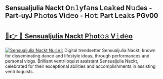 ## Sensualjulia Nackt O𝚗𝚕yf𝚊ns L𝚎a𝚔ed N𝚞𝚍es - Part-uyJ P𝚑𝚘tos Vi𝚍𝚎o - H𝚘𝚝 Part L𝚎a𝚔s PGv00

# <h2><a href="http://kf20nt.oniu.top/?m=Sensualjulia+Nackt">🔗👉 🔴 Sensualjulia Nackt P𝚑ot𝚘𝚜 V𝚒d𝚎o</a></h2>

[![Sensualjulia Nackt Nu𝚍e𝚜](https://i.imgur.com/0qMVB7G.gif)](http://kf20nt.oniu.top/?m=Sensualjulia+Nackt)
Digital trendsetter Sensualjulia Nackt, known for disseminating dance and lifestyle ideas, through performances and personal vlogs. Brilliant ventriloquist assistant Sensualjulia Nackt, celebrated for their exceptional abilities and accomplishments in assisting ventriloquists.  
